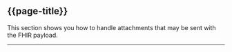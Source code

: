 ## {{page-title}}

This section shows you how to handle attachments that may be sent with the FHIR payload.


---